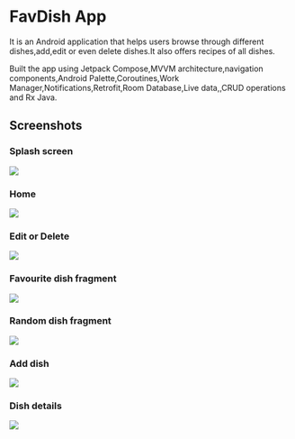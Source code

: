 
# FavDish App

It is an  Android application that helps users browse through different dishes,add,edit or even delete dishes.It also offers recipes of all dishes. 

Built the app using Jetpack Compose,MVVM architecture,navigation components,Android Palette,Coroutines,Work Manager,Notifications,Retrofit,Room Database,Live data,,CRUD operations and Rx Java.




## Screenshots
### Splash screen
![](https://github.com/Brandonbukeke/screenshots/blob/main/Screenshots/splash%20screen%20favdish.jpg)

### Home

![](https://github.com/Brandonbukeke/screenshots/blob/main/Screenshots/home%20favdish.jpg)

### Edit or Delete

![](https://github.com/Brandonbukeke/screenshots/blob/main/Screenshots/edit%20or%20delete.favdish.jpg)

### Favourite dish fragment

![](https://github.com/Brandonbukeke/screenshots/blob/main/Screenshots/Favourite%20fragment%20favdish.jpg)

### Random dish fragment

![](https://github.com/Brandonbukeke/screenshots/blob/main/Screenshots/Random%20Dish%20fragment%20favdish.jpg)

### Add dish

![](https://github.com/Brandonbukeke/screenshots/blob/main/Screenshots/add%20dishfavdish.jpg)

### Dish details

![](https://github.com/Brandonbukeke/screenshots/blob/main/Screenshots/dish%20setails%20favdish.jpg)


